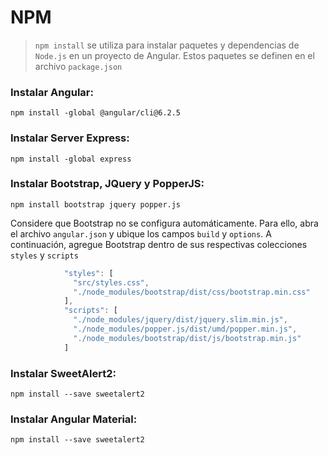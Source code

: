 # NPM
> `npm install` se utiliza para instalar paquetes y dependencias de `Node.js` en un proyecto de Angular. Estos paquetes se
> definen en el archivo `package.json`

### Instalar Angular:
```shell script
npm install -global @angular/cli@6.2.5 
```

### Instalar Server Express:
```shell script
npm install -global express
```

### Instalar Bootstrap, JQuery y PopperJS:
```shell script
npm install bootstrap jquery popper.js
```
Considere que Bootstrap no se configura automáticamente. Para ello, abra el archivo `angular.json` y ubique los campos
`build` y `options`. A continuación, agregue Bootstrap dentro de sus respectivas colecciones `styles` y `scripts`
```javascript
            "styles": [ 
              "src/styles.css", 
              "./node_modules/bootstrap/dist/css/bootstrap.min.css" 
            ], 
            "scripts": [ 
              "./node_modules/jquery/dist/jquery.slim.min.js", 
              "./node_modules/popper.js/dist/umd/popper.min.js", 
              "./node_modules/bootstrap/dist/js/bootstrap.min.js" 
            ] 
```


### Instalar SweetAlert2:
```shell script
npm install --save sweetalert2 
```

### Instalar Angular Material:
```shell script
npm install --save sweetalert2 
```
